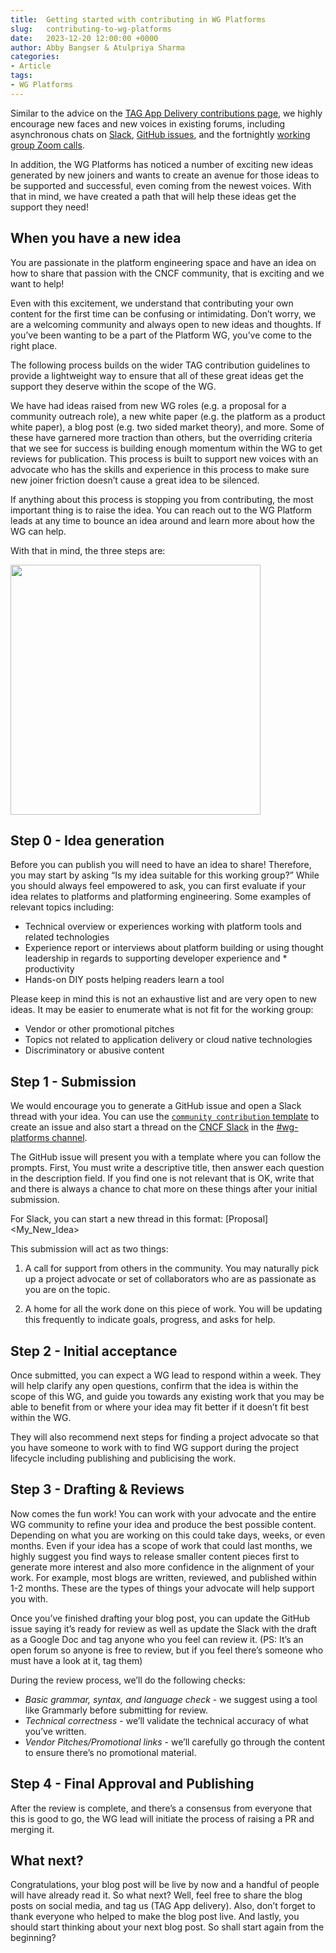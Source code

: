 ```yaml
---
title:  Getting started with contributing in WG Platforms
slug:   contributing-to-wg-platforms
date:   2023-12-20 12:00:00 +0000
author: Abby Bangser & Atulpriya Sharma
categories:
- Article
tags:
- WG Platforms
---
```


Similar to the advice on the [TAG App Delivery contributions page](https://tag-app-delivery.cncf.io/contribute/), we highly encourage new faces and new voices in existing forums, including asynchronous chats on [Slack](https://cloud-native.slack.com/archives/C020RHD43BP), [GitHub issues](https://github.com/Cloud-Native-Platform-Engineering/cnpe-community/issues), and the fortnightly [working group Zoom calls](https://zoom-lfx.platform.linuxfoundation.org/meeting/94326372364?password=0681764d-b152-4295-8bd2-6b9fcf77bff1).

In addition, the WG Platforms has noticed a number of exciting new ideas generated by new joiners and wants to create an avenue for those ideas to be supported and successful, even coming from the newest voices. With that in mind, we have created a path that will help these ideas get the support they need!

## When you have a new idea

You are passionate in the platform engineering space and have an idea on how to share that passion with the CNCF community, that is exciting and we want to help!

Even with this excitement, we understand that contributing your own content for the first time can be confusing or intimidating. Don’t worry, we are a welcoming community and always open to new ideas and thoughts. If you’ve been wanting to be a part of the Platform WG, you’ve come to the right place.

The following process builds on the wider TAG contribution guidelines to provide a lightweight way to ensure that all of these great ideas get the support they deserve within the scope of the WG.

We have had ideas raised from new WG roles (e.g. a proposal for a community outreach role), a new white paper (e.g. the platform as a product white paper), a blog post (e.g. two sided market theory), and more. Some of these have garnered more traction than others, but the overriding criteria that we see for success is building enough momentum within the WG to get reviews for publication. This process is built to support new voices with an advocate who has the skills and experience in this process to make sure new joiner friction doesn’t cause a great idea to be silenced.

If anything about this process is stopping you from contributing, the most important thing is to raise the idea. You can reach out to the WG Platform leads at any time to bounce an idea around and learn more about how the WG can help.

With that in mind, the three steps are:

<img src="../assets/platforms-contribution-stages.jpg" width=400px />

## Step 0 - Idea generation

Before you can publish you will need to have an idea to share! Therefore, you may start by asking “Is my idea suitable for this working group?” While you should always feel empowered to ask, you can first evaluate if your idea relates to platforms and platforming engineering. Some examples of relevant topics including:
* Technical overview or experiences working with platform tools and related technologies
* Experience report or interviews about platform building or using
thought leadership in regards to supporting developer experience and * productivity
* Hands-on DIY posts helping readers learn a tool

Please keep in mind this is not an exhaustive list and are very open to new ideas. It may be easier to enumerate what is not fit for the working group:
* Vendor or other promotional pitches
* Topics not related to application delivery or cloud native technologies
* Discriminatory or abusive content


## Step 1 - Submission

We would encourage you to generate a GitHub issue and open a Slack thread with your idea. You can use the [`community contribution` template](https://github.com/Cloud-Native-Platform-Engineering/cnpe-community/issues/new?assignees=&labels=proposals&projects=&template=community-contribution.yml&title=%5BCommunity%5D+%3CShort+description%3E) to create an issue and also start a thread on the [CNCF Slack](https://communityinviter.com/apps/cloud-native/cncf) in the [#wg-platforms channel](https://cloud-native.slack.com/archives/C020RHD43BP).

The GitHub issue will present you with a template where you can follow the prompts. First, You must write a descriptive title, then answer each question in the description field. If you find one is not relevant that is OK, write that and there is always a chance to chat more on these things after your initial submission.

For Slack, you can start a new thread in this format: [Proposal]<My_New_Idea>

This submission will act as two things:
1. A call for support from others in the community. You may naturally pick up a project advocate or set of collaborators who are as passionate as you are on the topic.

1. A home for all the work done on this piece of work. You will be updating this frequently to indicate goals, progress, and asks for help.

## Step 2 - Initial acceptance

Once submitted, you can expect a WG lead to respond within a week. They will help clarify any open questions, confirm that the idea is within the scope of this WG, and guide you towards any existing work that you may be able to benefit from or where your idea may fit better if it doesn’t fit best within the WG.

They will also recommend next steps for finding a project advocate so that you have someone to work with to find WG support during the project lifecycle including publishing and publicising the work.

## Step 3 - Drafting & Reviews

Now comes the fun work! You can work with your advocate and the entire WG community to refine your idea and produce the best possible content. Depending on what you are working on this could take days, weeks, or even months. Even if your idea has a scope of work that could last months, we highly suggest you find ways to release smaller content pieces first to generate more interest and also more confidence in the alignment of your work. For example, most blogs are written, reviewed, and published within 1-2 months. These are the types of things your advocate will help support you with.

Once you’ve finished drafting your blog post, you can update the GitHub issue saying it’s ready for review as well as update the Slack with the draft as a Google Doc and tag anyone who you feel can review it. (PS: It’s an open forum so anyone is free to review, but if you feel there’s someone who must have a look at it, tag them)

During the review process, we’ll do the following checks:
* _Basic grammar, syntax, and language check_ - we suggest using a tool like Grammarly before submitting for review.
* _Technical correctness_ - we’ll validate the technical accuracy of what you’ve written.
* _Vendor Pitches/Promotional links_ - we’ll carefully go through the content to ensure there’s no promotional material.

## Step 4 - Final Approval and Publishing

After the review is complete, and there’s a consensus from everyone that this is good to go, the WG lead will initiate the process of raising a PR and merging it.

## What next?

Congratulations, your blog post will be live by now and a handful of people will have already read it. So what next? Well, feel free to share the blog posts on social media, and tag us (TAG App delivery). Also, don’t forget to thank everyone who helped to make the blog post live. And lastly, you should start thinking about your next blog post. So shall start again from the beginning? 
